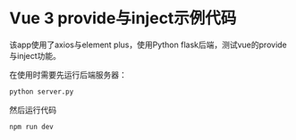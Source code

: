 # Vue 3 provide与inject示例代码

该app使用了axios与element plus，使用Python flask后端，测试vue的provide与inject功能。

在使用时需要先运行后端服务器：

```bash
python server.py
```

然后运行代码

```bash
npm run dev
```

